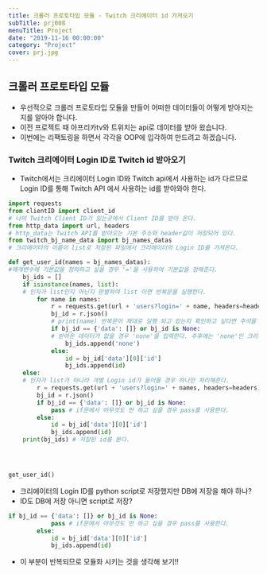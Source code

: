 ```yaml
---
title: 크롤러 프로토타입 모듈 - Twitch 크리에이터 id 가져오기
subTitle: prj008
menuTitle: Project
date: "2019-11-16 00:00:00"
category: "Project"
cover: prj.jpg
---
```


## 크롤러 프로토타입 모듈

- 우선적으로 크롤러 프로토타입 모듈을 만들어 어떠한 데이터들이 어떻게 받아지는지를 알아야 합니다.
- 이전 프로젝트 때 아프리카tv와 트위치는 api로 데이터를 받아 왔습니다.
- 이번에는 리팩토링을 하면서 각각을 OOP에 입각하여 만드려고 하겠습니다.

### Twitch 크리에이터 Login ID로 Twitch id 받아오기

- Twitch에서는 크리에이터 Login ID와 Twitch api에서 사용하는 id가 다르므로 Login ID를 통해 Twitch API 에서 사용하는 id를 받아와야 한다.

```python
import requests
from clientID import client_id 
# 나의 Twitch Client ID가 있는곳에서 Client ID를 받아 온다.
from http_data import url, headers 
# http_data는 Twitch API를 받아오는 기본 주소와 header값이 저장되어 있다.
from twitch_bj_name_data import bj_names_datas
# 크리에이터의 이름이 list로 저장된 파일에서 크리에이터의 Login ID를 가져온다.

def get_user_id(names = bj_names_datas): 
#매개변수에 기본값을 정의하고 싶을 경우 '='을 사용하여 기본값을 정해준다.
    bj_ids = []
    if isinstance(names, list): 
    # 인자가 list인지 아닌지 판별하여 list 이면 반복문을 실행한다.
        for name in names:
            r = requests.get(url + 'users?login=' + name, headers=headers)
            bj_id = r.json()
            # print(name) 반복문이 제대로 실행 되고 있는지 확인하고 싶다면 주석을 제거
            if bj_id == {'data': []} or bj_id is None:
            # 받아온 데이터가 없을 경우 'none'을 입력한다. 추후에는 'none'인 크리에이터는 list에서도 삭제해야 할듯 하다
                bj_ids.append('none')
            else:
                id = bj_id['data'][0]['id']
                bj_ids.append(id)
    else:
    # 인자가 list가 아니라 개별 Login id가 들어올 경우 하나만 처리해준다.
        r = requests.get(url + 'users?login=' + names, headers=headers)
        bj_id = r.json()
        if bj_id == {'data': []} or bj_id is None:
            pass # if문에서 아무것도 안 하고 싶을 경우 pass를 사용한다.
        else:
            id = bj_id['data'][0]['id']
            bj_ids.append(id)
    print(bj_ids) # 저장된 id를 본다.




get_user_id()
```

- 크리에이터의 Login ID를 python script로 저장했지만 DB에 저장을 해야 하나?
- ID도 DB에 저장 아니면 script로 저장?

```python
if bj_id == {'data': []} or bj_id is None:
            pass # if문에서 아무것도 안 하고 싶을 경우 pass를 사용한다.
        else:
            id = bj_id['data'][0]['id']
            bj_ids.append(id)
```

- 이 부분이 반복되므로 모듈화 시키는 것을 생각해 보기!!